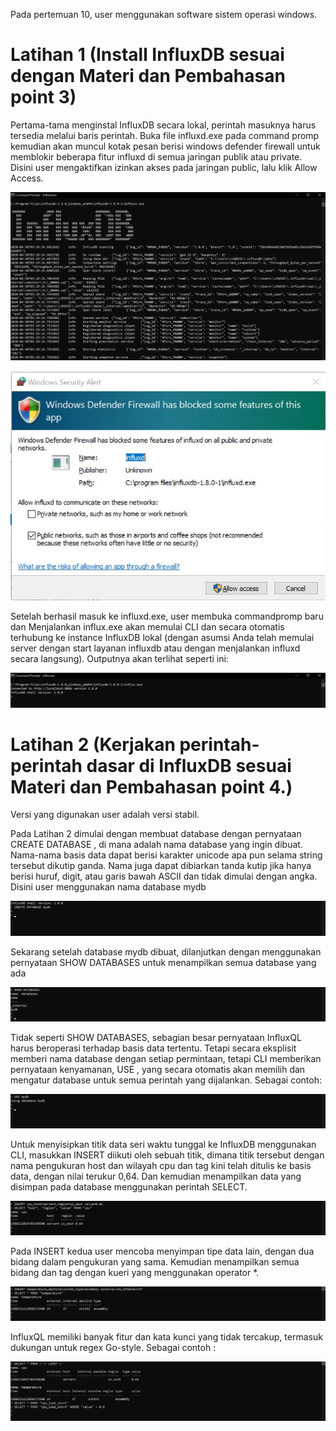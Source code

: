 Pada pertemuan 10, user menggunakan software sistem operasi windows.

# Latihan 1 (Install InfluxDB sesuai dengan Materi dan Pembahasan point 3)

Pertama-tama menginstal InfluxDB secara lokal, perintah masuknya harus tersedia melalui baris perintah. Buka file influxd.exe pada command promp kemudian akan muncul kotak pesan berisi windows defender firewall untuk memblokir beberapa fitur influxd di semua jaringan publik atau private. Disini user mengaktifkan izinkan akses pada jaringan public, lalu klik Allow Access.

![Picture1](Picture1.jpg)

![Picture2](Picture2.jpg)

Setelah berhasil masuk ke influxd.exe, user membuka commandpromp baru dan Menjalankan influx.exe akan memulai CLI dan secara otomatis terhubung ke instance InfluxDB lokal (dengan asumsi Anda telah memulai server dengan start layanan influxdb atau dengan menjalankan influxd secara langsung). Outputnya akan terlihat seperti ini:

![Picture3](Picture3.jpg)

# Latihan 2 (Kerjakan perintah-perintah dasar di InfluxDB sesuai Materi dan Pembahasan point 4.)

Versi yang digunakan user adalah versi stabil.

Pada Latihan 2 dimulai dengan membuat database dengan pernyataan CREATE DATABASE <db-name>, di mana <db-name> adalah nama database yang ingin dibuat. Nama-nama basis data dapat berisi karakter unicode apa pun selama string tersebut dikutip ganda. Nama juga dapat dibiarkan tanda kutip jika hanya berisi huruf, digit, atau garis bawah ASCII dan tidak dimulai dengan angka. Disini user menggunakan nama database mydb 

![Picture4](Picture4.jpg)

Sekarang setelah database mydb dibuat, dilanjutkan dengan menggunakan pernyataan SHOW DATABASES untuk menampilkan semua database yang ada

![Picture5](Picture5.jpg)

Tidak seperti SHOW DATABASES, sebagian besar pernyataan InfluxQL harus beroperasi terhadap basis data tertentu. Tetapi secara eksplisit memberi nama database dengan setiap permintaan, tetapi CLI memberikan pernyataan kenyamanan, USE <db-name>, yang secara otomatis akan memilih dan mengatur database untuk semua perintah yang dijalankan. Sebagai contoh:

![Picture6](Picture6.jpg)

Untuk menyisipkan titik data seri waktu tunggal ke InfluxDB menggunakan CLI, masukkan INSERT diikuti oleh sebuah titik, dimana titik tersebut dengan nama pengukuran host dan wilayah cpu dan tag kini telah ditulis ke basis data, dengan nilai terukur 0,64. Dan kemudian menampilkan data yang disimpan pada database menggunakan perintah SELECT.

![Picture7](Picture7.jpg)

Pada INSERT kedua user mencoba menyimpan tipe data lain, dengan dua bidang dalam pengukuran yang sama. Kemudian menampilkan semua bidang dan tag dengan kueri yang menggunakan operator *.

![Picture8](Picture8.jpg)

InfluxQL memiliki banyak fitur dan kata kunci yang tidak tercakup, termasuk dukungan untuk regex Go-style. Sebagai contoh :

![Picture9](Picture9.jpg)